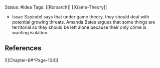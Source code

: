 Status: #idea
Tags: [[Rorsarch]] [[Game-Theory]]

* Issac Szpindel says that under game theory, they should deal with potential growing threats. Amanda Bates argues that some things are territorial so they should be left alone because their only crime is wanting isolation.

## References

![[Chapter-6#^Page-104]]

